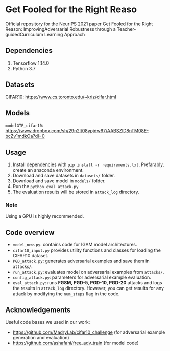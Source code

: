 # Get Fooled for the Right Reaso
Official repository for the NeurIPS 2021 paper Get Fooled for the Right Reason: ImprovingAdversarial Robustness through a Teacher-guidedCurriculum Learning Approach

## Dependencies
1. Tensorflow 1.14.0
2. Python 3.7

## Datasets
CIFAR10: https://www.cs.toronto.edu/~kriz/cifar.html

## Models
`modelGTP_cifar10`: https://www.dropbox.com/sh/29n2lt08ypjdw67/AABSZlD8nTM08E-bcZv1mdkOa?dl=0

## Usage
1. Install dependencies with `pip install -r requirements.txt`. Prefarably, create an anaconda environment.
2. Download and save datasets in `datasets/` folder.
3. Download and save model in `models/` folder.
4. Run the `python eval_attack.py`
5. The evaluation results will be stored in `attack_log` directory.

### Note
Using a GPU is highly recommended.


## Code overview
- `model_new.py`: contains code for IGAM model architectures.
- `cifar10_input.py` provides utility functions and classes for loading the CIFAR10 dataset.
- `PGD_attack.py`: generates adversarial examples and save them in `attacks/`.
- `run_attack.py`: evaluates model on adversarial examples from `attacks/`.
- `config_attack.py`: parameters for adversarial example evaluation.
- `eval_attack.py`: runs **FGSM, PGD-5, PGD-10, PGD-20** attacks and logs the results in `attack_log` directory. However, you can get results for any attack by modifying the `num_steps` flag in the code.

## Acknowledgements

Useful code bases we used in our work:
- https://github.com/MadryLab/cifar10_challenge (for adversarial example generation and evaluation)
- https://github.com/ashafahi/free_adv_train (for model code)
